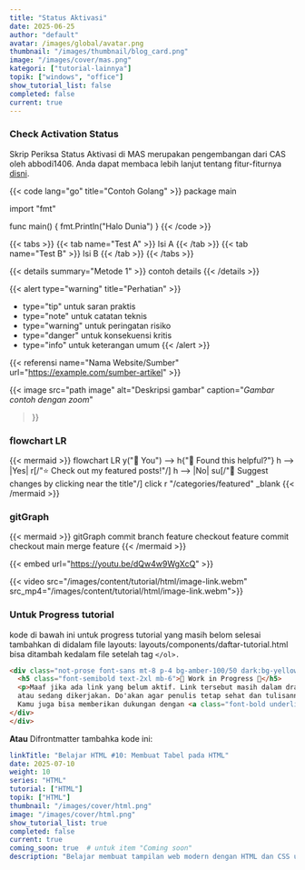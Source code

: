 ```yaml
---
title: "Status Aktivasi"
date: 2025-06-25
author: "default"
avatar: /images/global/avatar.png
thumbnail: "/images/thumbnail/blog_card.png"
image: "/images/cover/mas.png"
kategori: ["tutorial-lainnya"]
topik: ["windows", "office"]
show_tutorial_list: false
completed: false
current: true 
---
```


### Check Activation Status

Skrip Periksa Status Aktivasi di MAS merupakan pengembangan dari CAS oleh abbodi1406.
Anda dapat membaca lebih lanjut tentang fitur-fiturnya [disni](../cas).


{{< code lang="go" title="Contoh Golang" >}}
package main

import "fmt"

func main() {
    fmt.Println("Halo Dunia")
}
{{< /code >}}

{{< tabs >}}
  {{< tab name="Test A" >}} Isi A {{< /tab >}}
  {{< tab name="Test B" >}} Isi B {{< /tab >}}
{{< /tabs >}}

{{< details summary="Metode 1" >}}
contoh details
{{< /details >}}


{{< alert type="warning" title="Perhatian" >}}
  - type="tip" untuk saran praktis
  - type="note" untuk catatan teknis
  - type="warning" untuk peringatan risiko
  - type="danger" untuk konsekuensi kritis
  - type="info" untuk keterangan umum
{{< /alert >}}

{{< referensi 
  name="Nama Website/Sumber" 
  url="https://example.com/sumber-artikel" >}}

  {{< image 
  src="path image" 
  alt="Deskripsi gambar" 
  caption="*Gambar contoh dengan zoom*" 
  >}}

### flowchart LR
  {{< mermaid >}}
flowchart LR
    y("👫 You") --> h{"🤝 Found this helpful?"}
    h --> |Yes| r[/"⭐ Check out my featured posts!"/]
    h --> |No| su[/"📝 Suggest changes by clicking near the title"/]
    click r "/categories/featured" _blank
{{< /mermaid >}}

### gitGraph

{{< mermaid >}}
gitGraph
  commit
  branch feature
  checkout feature
  commit
  checkout main
  merge feature
{{< /mermaid >}}

{{< embed url="https://youtu.be/dQw4w9WgXcQ" >}}


{{< video src="/images/content/tutorial/html/image-link.webm" src_mp4="/images/content/tutorial/html/image-link.webm">}}

### Untuk Progress tutorial
kode di bawah ini untuk progress tutorial yang masih belom selesai tambahkan di didalam file layouts:
layouts/components/daftar-tutorial.html bisa ditambah kedalam file setelah tag `</ol>.`

```html
<div class="not-prose font-sans mt-8 p-4 bg-amber-100/50 dark:bg-yellow-300/10 rounded-md">
  <h5 class="font-semibold text-2xl mb-6">🚧 Work in Progress 🚧</h5>
  <p>Maaf jika ada link yang belum aktif. Link tersebut masih dalam draft
  atau sedang dikerjakan. Do'akan agar penulis tetap sehat dan tulisannya cepat terbit 🙏.
  Kamu juga bisa memberikan dukungan dengan <a class="font-bold underline" href="https://trakteer.id/ardianta" target="_blank">mentrakteer kopi</a> ☕ supaya penulis kuat begadang, hehe.</p>
</div>
</div>
```

**Atau** Difrontmatter tambahka kode ini:
```yaml
linkTitle: "Belajar HTML #10: Membuat Tabel pada HTML"
date: 2025-07-10
weight: 10
series: "HTML"
tutorial: ["HTML"]
topik: ["HTML"]
thumbnail: "/images/cover/html.png"
image: "/images/cover/html.png"
show_tutorial_list: true
completed: false
current: true 
coming_soon: true  # untuk item "Coming soon"
description: "Belajar membuat tampilan web modern dengan HTML dan CSS untuk pemula."
```

